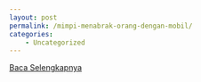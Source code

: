 ```yaml
---
layout: post
permalink: /mimpi-menabrak-orang-dengan-mobil/
categories:
    - Uncategorized
---
```


[Baca Selengkapnya](/01)
